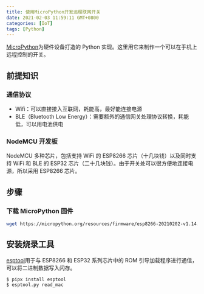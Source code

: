 ```yaml
---
title: 使用MicroPython开发远程联网开关
date: 2021-02-03 11:59:11 GMT+0800
categories: [IoT]
tags: [Python]
---
```


[MicroPython](https://docs.micropython.org/en/latest/)为硬件设备打造的 Python 实现。这里用它来制作一个可以在手机上远程控制的开关。

<!-- more -->

## 前提知识

### 通信协议

- Wifi：可以直接接入互联网，耗能高，最好能连接电源
- BLE（Bluetooth Low Energy）：需要额外的通信网关处理协议转换，耗能低，可以用电池供电

### NodeMCU 开发板

NodeMCU 多种芯片，包括支持 WiFi 的 ESP8266 芯片（十几块钱）以及同时支持 WiFi 和 BLE 的 ESP32 芯片（二十几块钱）。由于开关处可以很方便地连接电源，所以采用 ESP8266 芯片。

## 步骤

### 下载 MicroPython 固件

```sh
wget https://micropython.org/resources/firmware/esp8266-20210202-v1.14.bin
```

## 安装烧录工具

[esptool](https://github.com/espressif/esptool)用于与 ESP8266 和 ESP32 系列芯片中的 ROM 引导加载程序进行通信，可以将二进制数据写入闪存。

```zsh
$ pipx install esptool
$ esptool.py read_mac
```
